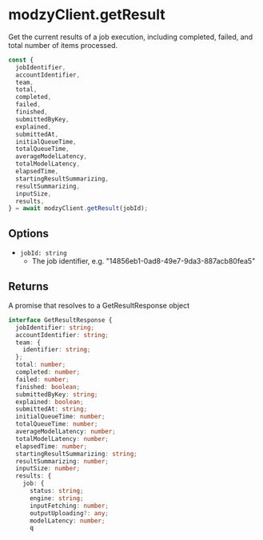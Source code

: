 # modzyClient.getResult

Get the current results of a job execution, including completed, failed, and total number of items processed.

```javascript
const {
  jobIdentifier,
  accountIdentifier,
  team,
  total,
  completed,
  failed,
  finished,
  submittedByKey,
  explained,
  submittedAt,
  initialQueueTime,
  totalQueueTime,
  averageModelLatency,
  totalModelLatency,
  elapsedTime,
  startingResultSummarizing,
  resultSummarizing,
  inputSize,
  results,
} = await modzyClient.getResult(jobId);
```

## Options

- `jobId: string`
  - The job identifier, e.g. "14856eb1-0ad8-49e7-9da3-887acb80fea5"

## Returns

A promise that resolves to a GetResultResponse object

```typescript
interface GetResultResponse {
  jobIdentifier: string;
  accountIdentifier: string;
  team: {
    identifier: string;
  };
  total: number;
  completed: number;
  failed: number;
  finished: boolean;
  submittedByKey: string;
  explained: boolean;
  submittedAt: string;
  initialQueueTime: number;
  totalQueueTime: number;
  averageModelLatency: number;
  totalModelLatency: number;
  elapsedTime: number;
  startingResultSummarizing: string;
  resultSummarizing: number;
  inputSize: number;
  results: {
    job: {
      status: string;
      engine: string;
      inputFetching: number;
      outputUploading?: any;
      modelLatency: number;
      q